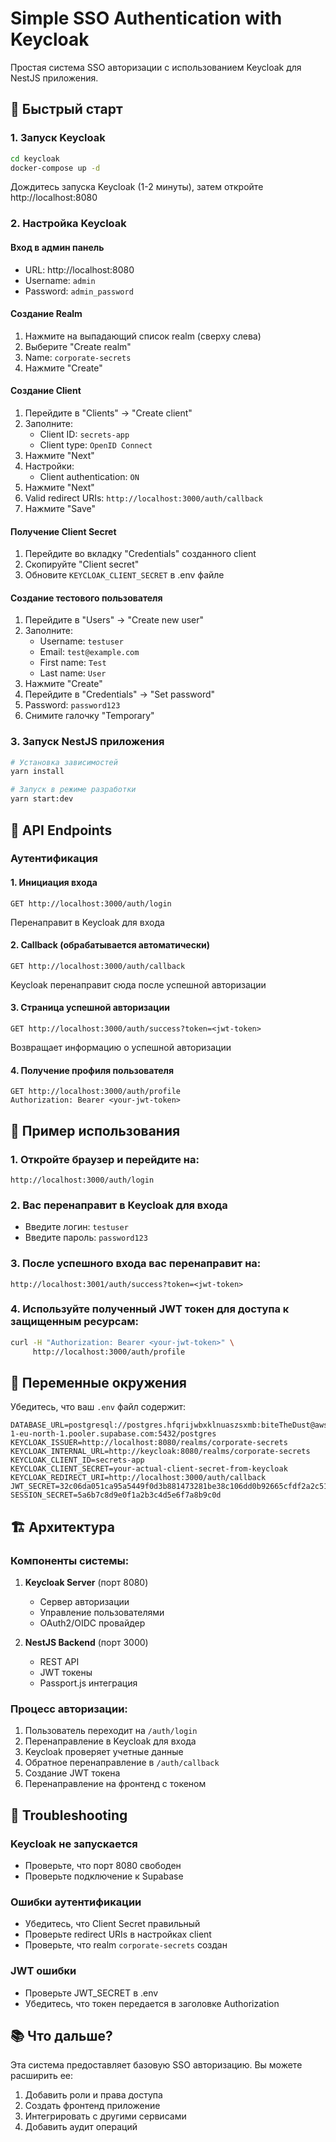 # Simple SSO Authentication with Keycloak

Простая система SSO авторизации с использованием Keycloak для NestJS приложения.

## 🚀 Быстрый старт

### 1. Запуск Keycloak

```bash
cd keycloak
docker-compose up -d
```

Дождитесь запуска Keycloak (1-2 минуты), затем откройте http://localhost:8080

### 2. Настройка Keycloak

#### Вход в админ панель

- URL: http://localhost:8080
- Username: `admin`
- Password: `admin_password`

#### Создание Realm

1. Нажмите на выпадающий список realm (сверху слева)
2. Выберите "Create realm"
3. Name: `corporate-secrets`
4. Нажмите "Create"

#### Создание Client

1. Перейдите в "Clients" → "Create client"
2. Заполните:
   - Client ID: `secrets-app`
   - Client type: `OpenID Connect`
3. Нажмите "Next"
4. Настройки:
   - Client authentication: `ON`
5. Нажмите "Next"
6. Valid redirect URIs: `http://localhost:3000/auth/callback`
7. Нажмите "Save"

#### Получение Client Secret

1. Перейдите во вкладку "Credentials" созданного client
2. Скопируйте "Client secret"
3. Обновите `KEYCLOAK_CLIENT_SECRET` в .env файле

#### Создание тестового пользователя

1. Перейдите в "Users" → "Create new user"
2. Заполните:
   - Username: `testuser`
   - Email: `test@example.com`
   - First name: `Test`
   - Last name: `User`
3. Нажмите "Create"
4. Перейдите в "Credentials" → "Set password"
5. Password: `password123`
6. Снимите галочку "Temporary"

### 3. Запуск NestJS приложения

```bash
# Установка зависимостей
yarn install

# Запуск в режиме разработки
yarn start:dev
```

## 🔧 API Endpoints

### Аутентификация

#### 1. Инициация входа

```
GET http://localhost:3000/auth/login
```

Перенаправит в Keycloak для входа

#### 2. Callback (обрабатывается автоматически)

```
GET http://localhost:3000/auth/callback
```

Keycloak перенаправит сюда после успешной авторизации

#### 3. Страница успешной авторизации

```
GET http://localhost:3000/auth/success?token=<jwt-token>
```

Возвращает информацию о успешной авторизации

#### 4. Получение профиля пользователя

```
GET http://localhost:3000/auth/profile
Authorization: Bearer <your-jwt-token>
```

## 📝 Пример использования

### 1. Откройте браузер и перейдите на:

```
http://localhost:3000/auth/login
```

### 2. Вас перенаправит в Keycloak для входа

- Введите логин: `testuser`
- Введите пароль: `password123`

### 3. После успешного входа вас перенаправит на:

```
http://localhost:3001/auth/success?token=<jwt-token>
```

### 4. Используйте полученный JWT токен для доступа к защищенным ресурсам:

```bash
curl -H "Authorization: Bearer <your-jwt-token>" \
     http://localhost:3000/auth/profile
```

## 🔧 Переменные окружения

Убедитесь, что ваш `.env` файл содержит:

```env
DATABASE_URL=postgresql://postgres.hfqrijwbxklnuaszsxmb:biteTheDust@aws-1-eu-north-1.pooler.supabase.com:5432/postgres
KEYCLOAK_ISSUER=http://localhost:8080/realms/corporate-secrets
KEYCLOAK_INTERNAL_URL=http://keycloak:8080/realms/corporate-secrets
KEYCLOAK_CLIENT_ID=secrets-app
KEYCLOAK_CLIENT_SECRET=your-actual-client-secret-from-keycloak
KEYCLOAK_REDIRECT_URI=http://localhost:3000/auth/callback
JWT_SECRET=32c06da051ca95a5449f0d3b881473281be38c106dd0b92665cfdf2a2c512a69
SESSION_SECRET=5a6b7c8d9e0f1a2b3c4d5e6f7a8b9c0d
```

## 🏗 Архитектура

### Компоненты системы:

1. **Keycloak Server** (порт 8080)
   - Сервер авторизации
   - Управление пользователями
   - OAuth2/OIDC провайдер

2. **NestJS Backend** (порт 3000)
   - REST API
   - JWT токены
   - Passport.js интеграция

### Процесс авторизации:

1. Пользователь переходит на `/auth/login`
2. Перенаправление в Keycloak для входа
3. Keycloak проверяет учетные данные
4. Обратное перенаправление в `/auth/callback`
5. Создание JWT токена
6. Перенаправление на фронтенд с токеном

## 🐛 Troubleshooting

### Keycloak не запускается

- Проверьте, что порт 8080 свободен
- Проверьте подключение к Supabase

### Ошибки аутентификации

- Убедитесь, что Client Secret правильный
- Проверьте redirect URIs в настройках client
- Проверьте, что realm `corporate-secrets` создан

### JWT ошибки

- Проверьте JWT_SECRET в .env
- Убедитесь, что токен передается в заголовке Authorization

## 📚 Что дальше?

Эта система предоставляет базовую SSO авторизацию. Вы можете расширить ее:

1. Добавить роли и права доступа
2. Создать фронтенд приложение
3. Интегрировать с другими сервисами
4. Добавить аудит операций
